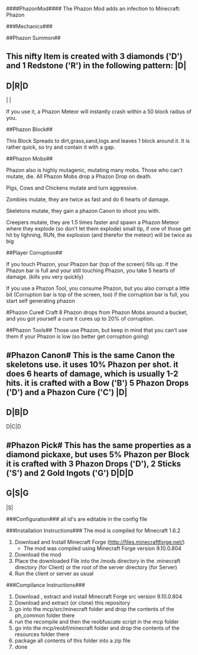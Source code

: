 ####PhazonMod####
The Phazon Mod adds an infection to Minecraft: Phazon

###Mechanics###

##Phazon Summon##

This nifty Item is created with 3 diamonds ('D') and 1 Redstone ('R') in the following pattern:
 |D| 
-----
D|R|D
-----
 | | 

If you use it, a Phazon Meteor will instantly crash within a 50 block radius of you.

##Phazon Block##

This Block Spreads to dirt,grass,sand,logs and leaves 1 block around it.
It is rather quick, so try and contain it with a gap.

##Phazon Mobs##

Phazon also is highly mutagenic, mutating many mobs. Those who can't mutate, die.
All Phazon Mobs drop a Phazon Drop on death.

Pigs, Cows and Chickens mutate and turn aggressive.

Zombies mutate, they are twice as fast and do 6 hearts of damage.

Skeletons mutate, they gain a phazon Canon to shoot you with.

Creepers mutate, they are 1.5 times faster and spawn a Phazon Meteor where they explode
(so don't let them explode)
small tip, if one of those get hit by lighning, RUN, the explosion (and therefor the meteor) will be twice as big

##Player Corruption##

If you touch Phazon, your Phazon bar (top of the screen) fills up.
If the Phazon bar is full and your still touching Phazon, you take 5 hearts of damage. (kills you very quickly)

If you use a Phazon Tool, you consume Phazon, but you also corrupt a little bit
(Corruption bar is top of the screen, too)
if the corruption bar is full, you start self generating phazon

#Phazon Cure#
Craft 8 Phazon drops from Phazon Mobs around a bucket, and you got yourself a cure
it cures up to 20% of corruption.

##Phazon Tools##
Those use Phazon, but keep in mind that you can't use them if your Phazon is low
(so better get corruption going)

#Phazon Canon#
This is the same Canon the skeletons use. it uses 10% Phazon per shot.
it does 6 hearts of damage, which is usually 1-2 hits.
it is crafted with a Bow ('B') 5 Phazon Drops ('D') and a Phazon Cure ('C')
 |D| 
-----
D|B|D
-----
D|C|D

#Phazon Pick#
This has the same properties as a diamond pickaxe, but uses 5% Phazon per Block
it is crafted with 3 Phazon Drops ('D'), 2 Sticks ('S') and 2 Gold Ingots ('G')
D|D|D
-----
G|S|G
-----
 |S| 

###Configuration###
all id's are editable in the config file

###Installation Instructions###
The mod is compiled for Minecraft 1.6.2

1. Download and Install Minecraft Forge (http://files.minecraftforge.net/)
	+ The mod was compiled using Minecraft Forge version 9.10.0.804
2. Download the mod
3. Place the downloaded File into the /mods directory in the .minecraft directory (for Client) or the root of the server directory (for Server)
4. Run the client or server as usual

###Compilance Instructions###

1. Download , extract and install Minecraft Forge src version 9.10.0.804
2. Download and extract (or clone) this repository
3. go into the mcp/src/minecraft folder and drop the contents of the ph_common folder there
4. run the recompile and then the reobfuscate script in the mcp folder
5. go into the mcp/reobf/minecraft folder and drop the contents of the resources folder there
6. package all contents of this folder into a zip file
7. done
